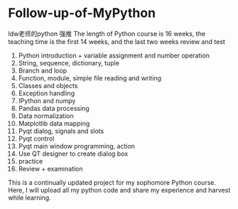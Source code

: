 # Follow-up-of-MyPython
ldw老师的python 强推
The length of Python course is 16 weeks, the teaching time is the first 14 weeks, and the last two weeks review and test

1. Python introduction + variable assignment and number operation
2. String, sequence, dictionary, tuple
3. Branch and loop
4. Function, module, simple file reading and writing
5. Classes and objects
6. Exception handling
7. IPython and numpy
8. Pandas data processing
9. Data normalization
10. Matplotlib data mapping
11. Pyqt dialog, signals and slots
12. Pyqt control
13. Pyqt main window programming, action
14. Use QT designer to create dialog box
15. practice
16. Review + examination


This is a continually updated project for my sophomore Python course. Here, I will upload all my python code and share my experience and harvest while learning.
